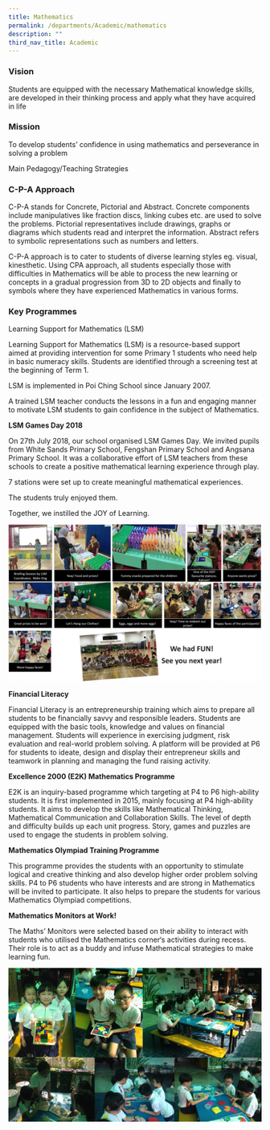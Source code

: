 ```yaml
---
title: Mathematics
permalink: /departments/Academic/mathematics
description: ""
third_nav_title: Academic
---
```

### Vision

Students are equipped with the necessary Mathematical knowledge skills, are developed in their thinking process and apply what they have acquired in life

### Mission

To develop students’ confidence in using mathematics and perseverance in solving a problem

Main Pedagogy/Teaching Strategies  

### C-P-A Approach


C-P-A stands for Concrete, Pictorial and Abstract. Concrete components include manipulatives like fraction discs, linking cubes etc. are used to solve the problems. Pictorial representatives include drawings, graphs or diagrams which students read and interpret the information. Abstract refers to symbolic representations such as numbers and letters.

C-P-A approach is to cater to students of diverse learning styles eg. visual, kinesthetic. Using CPA approach, all students especially those with difficulties in Mathematics will be able to process the new learning or concepts in a gradual progression from 3D to 2D objects and finally to symbols where they have experienced Mathematics in various forms.

### Key Programmes

Learning Support for Mathematics (LSM)

Learning Support for Mathematics (LSM) is a resource-based support aimed at providing intervention for some Primary 1 students who need help in basic numeracy skills. Students are identified through a screening test at the beginning of Term 1.

LSM is implemented in Poi Ching School since January 2007.

A trained LSM teacher conducts the lessons in a fun and engaging manner to motivate LSM students to gain confidence in the subject of Mathematics.

**LSM Games Day 2018** 

On 27th July 2018, our school organised LSM Games Day. We invited pupils from White Sands Primary School, Fengshan Primary School and Angsana Primary School. It was a collaborative effort of LSM teachers from these schools to create a positive mathematical learning experience through play.

7 stations were set up to create meaningful mathematical experiences.

The students truly enjoyed them.

Together, we instilled the JOY of Learning.

![](/images/lms-activities-2018-1350x836.jpg)

**Financial Literacy**

Financial Literacy is an entrepreneurship training which aims to prepare all students to be financially savvy and responsible leaders. Students are equipped with the basic tools, knowledge and values on financial management. Students will experience in exercising judgment, risk evaluation and real-world problem solving. A platform will be provided at P6 for students to ideate, design and display their entrepreneur skills and teamwork in planning and managing the fund raising activity.

**Excellence 2000 (E2K) Mathematics Programme**

E2K is an inquiry-based programme which targeting at P4 to P6 high-ability students. It is first implemented in 2015, mainly focusing at P4 high-ability students. It aims to develop the skills like Mathematical Thinking, Mathematical Communication and Collaboration Skills. The level of depth and difficulty builds up each unit progress. Story, games and puzzles are used to engage the students in problem solving.

**Mathematics Olympiad Training Programme**

This programme provides the students with an opportunity to stimulate logical and creative thinking and also develop higher order problem solving skills. P4 to P6 students who have interests and are strong in Mathematics will be invited to participate. It also helps to prepare the students for various Mathematics Olympiad competitions.

**Mathematics Monitors at Work!**

The Maths’ Monitors were selected based on their ability to interact with students who utilised the Mathematics corner‘s activities during recess. Their role is to act as a buddy and infuse Mathematical strategies to make learning fun.

![](/images/ma03.png)